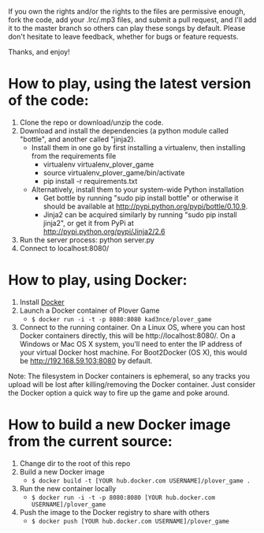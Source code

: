 If you own the rights and/or the rights to the files are permissive enough, fork the code, add your .lrc/.mp3 files, and submit a pull request, and I'll add it to the master branch so others can play these songs by default.
Please don't hesitate to leave feedback, whether for bugs or feature requests.

Thanks, and enjoy!

How to play, using the latest version of the code:
==================================================
1. Clone the repo or download/unzip the code.
2. Download and install the dependencies (a python module called "bottle", and another called "jinja2). 
    - Install them in one go by first installing a virtualenv, then installing from the requirements file
      - virtualenv virtualenv\_plover\_game
      - source virtualenv\_plover\_game/bin/activate
      - pip install -r requirements.txt
    - Alternatively, install them to your system-wide Python installation
      - Get bottle by running "sudo pip install bottle" or otherwise it should be available at http://pypi.python.org/pypi/bottle/0.10.9.
      - Jinja2 can be acquired similarly by running "sudo pip install jinja2", or get it from PyPi at http://pypi.python.org/pypi/Jinja2/2.6
3. Run the server process: python server.py
4. Connect to localhost:8080/

How to play, using Docker:
==========================
1. Install [Docker](https://docs.docker.com/)
2. Launch a Docker container of Plover Game
    - `$ docker run -i -t -p 8080:8080 kad3nce/plover_game`
3. Connect to the running container. On a Linux OS, where you can host Docker containers directly, this will be http://localhost:8080/. On a Windows or Mac OS X system, you'll need to enter the IP address of your virtual Docker host machine. For Boot2Docker (OS X), this would be http://192.168.59.103:8080 by default.

Note: The filesystem in Docker containers is ephemeral, so any tracks you upload will be lost after killing/removing the Docker container. Just consider the Docker option a quick way to fire up the game and poke around.

How to build a new Docker image from the current source:
========================================================
1. Change dir to the root of this repo
2. Build a new Docker image
    - `$ docker build -t [YOUR hub.docker.com USERNAME]/plover_game .`
3. Run the new container locally
    - `$ docker run -i -t -p 8080:8080 [YOUR hub.docker.com USERNAME]/plover_game`
4. Push the image to the Docker registry to share with others
    - `$ docker push [YOUR hub.docker.com USERNAME]/plover_game`
